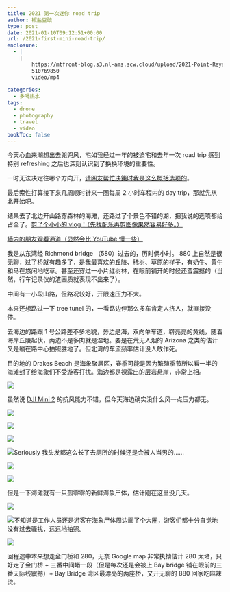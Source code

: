 ```yaml
---
title: 2021 第一次迷你 road trip
author: 椒盐豆豉
type: post
date: 2021-01-10T09:12:51+00:00
url: /2021-first-mini-road-trip/
enclosure:
  - |
    |
        https://mtfront-blog.s3.nl-ams.scw.cloud/upload/2021-Point-Reyes/2021.1_Point_Reyes.mp4
        510769850
        video/mp4
        
categories:
  - 多喝热水
tags:
  - drone
  - photography
  - travel
  - video
bookToc: false
---
```

 今天心血来潮想出去兜兜风，宅如我经过一年的被迫宅和去年一次 road trip 感到特别 refreshing 之后也深刻认识到了换换环境的重要性。

一时无法决定往哪个方向开，[请网友帮忙决策时我是这么概括选项的](https://douchi.space/web/@mtfront/105527362302597482)。

最后索性打算接下来几周顺时针来一圈每周 2 小时车程内的 day trip，那就先从北开始吧。

结果去了北边开山路穿森林的海滩，还路过了个景色不错的湖，把我说的选项都给占全了。[剪了个小小的 vlog：（先找配乐再剪图像果然容易好多。）](https://youtu.be/7oVbblfb4vI)

[墙内的朋友观看通道（显然会比 YouTube 慢一些）](https://mtfront-blog.s3.nl-ams.scw.cloud/upload/2021-Point-Reyes/2021.1_Point_Reyes.mp4)

我是从东湾经 Richmond bridge （580）过去的，历时俩小时。 880 上自然是很无聊，过了桥就有趣多了，是我最喜欢的丘陵、稀树、草原的样子，有奶牛、黄牛和马在悠闲地吃草。甚至还穿过一小片红树林，在眼前铺开的时候还蛮震撼的（当然，行车记录仪的渣画质就表现不出来了）。

中间有一小段山路，但路况较好，开限速压力不大。

本来还想路过一下 tree tunel 的，一看路边停那么多车肯定人挤人，就直接没停。

去海边的路跟 1 号公路差不多地貌，旁边是海，双向单车道，崭亮亮的黄线，随着海岸丘陵起伏，两边不是多肉就是湿地。要是在荒无人烟的 Arizona 之类的估计又是躺在路中心拍照胜地了。但北湾的车流频率估计没人敢作死。

目的地的 Drakes Beach 是海象聚居区，春季可能是因为繁殖季节所以看一半的海滩封了给海象们不受游客打扰。海边都是裸露出的层岩悬崖，非常上相。

![](https://mtfront-blog.s3.nl-ams.scw.cloud/upload/2021-Point-Reyes/PXL_20210109_230915883-01.jpg)

虽然说 [DJI Mini 2](../dji-mini-2-review/) 的抗风能力不错，但今天海边确实没什么风一点压力都无。

![](https://mtfront-blog.s3.nl-ams.scw.cloud/upload/2021-Point-Reyes/Photo_6553640_DJI_40_jpg_4976912_0_202119151538_photo_original-01.jpg)

![](https://mtfront-blog.s3.nl-ams.scw.cloud/upload/2021-Point-Reyes/Photo_6553642_DJI_42_jpg_4334121_0_202119151630_photo_original-01.jpg)

![](https://mtfront-blog.s3.nl-ams.scw.cloud/upload/2021-Point-Reyes/Photo_6553656_DJI_56_jpg_4635385_0_202119152336_photo_original-01.jpg)



![Seriously 我头发都这么长了去厕所的时候还是会被人当男的……](https://mtfront-blog.s3.nl-ams.scw.cloud/upload/2021-Point-Reyes/Photo_6553657_DJI_57_jpg_4629869_0_202119152516_photo_original-01.jpg)

![](https://mtfront-blog.s3.nl-ams.scw.cloud/upload/2021-Point-Reyes/Photo_6553659_DJI_59_jpg_5097118_0_202119152638_photo_original-01.jpg)

![](https://mtfront-blog.s3.nl-ams.scw.cloud/upload/2021-Point-Reyes/PXL_20210109_233144511-01.jpg)

但是一下海滩就有一只孤零零的新鲜海象尸体，估计刚在这里没几天。

![](https://mtfront-blog.s3.nl-ams.scw.cloud/upload/2021-Point-Reyes/PXL_20210109_230908113.jpg)

![不知道是工作人员还是游客在海象尸体周边画了个大圈，游客们都十分自觉地没有过去骚扰，远远地拍照。](https://mtfront-blog.s3.nl-ams.scw.cloud/upload/2021-Point-Reyes/PXL_20210109_230942925-01.jpg)

![](https://mtfront-blog.s3.nl-ams.scw.cloud/upload/2021-Point-Reyes/Photo_6553650_DJI_50_jpg_4196515_0_202119152052_photo_original-01.jpg)

回程途中本来想走金门桥和 280，无奈 Google map 非常执拗估计 280 太堵，只好走了金门桥 + 三番中间堵一段（但是每次还是会被上 Bay bridge 铺在眼前的三番天际线震撼）+ Bay Bridge 湾区最漂亮的两座桥，又开无聊的 880 回家吃麻辣烫。

